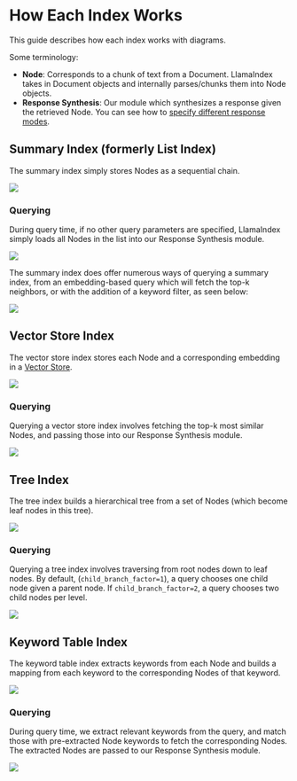 # How Each Index Works

This guide describes how each index works with diagrams.

Some terminology:

- **Node**: Corresponds to a chunk of text from a Document. LlamaIndex takes in Document objects and internally parses/chunks them into Node objects.
- **Response Synthesis**: Our module which synthesizes a response given the retrieved Node. You can see how to
  [specify different response modes](/module_guides/deploying/query_engine/response_modes.md).

## Summary Index (formerly List Index)

The summary index simply stores Nodes as a sequential chain.

![](/_static/indices/list.png)

### Querying

During query time, if no other query parameters are specified, LlamaIndex simply loads all Nodes in the list into
our Response Synthesis module.

![](/_static/indices/list_query.png)

The summary index does offer numerous ways of querying a summary index, from an embedding-based query which
will fetch the top-k neighbors, or with the addition of a keyword filter, as seen below:

![](/_static/indices/list_filter_query.png)

## Vector Store Index

The vector store index stores each Node and a corresponding embedding in a [Vector Store](vector-store-index).

![](/_static/indices/vector_store.png)

### Querying

Querying a vector store index involves fetching the top-k most similar Nodes, and passing
those into our Response Synthesis module.

![](/_static/indices/vector_store_query.png)

## Tree Index

The tree index builds a hierarchical tree from a set of Nodes (which become leaf nodes in this tree).

![](/_static/indices/tree.png)

### Querying

Querying a tree index involves traversing from root nodes down
to leaf nodes. By default, (`child_branch_factor=1`), a query
chooses one child node given a parent node. If `child_branch_factor=2`, a query
chooses two child nodes per level.

![](/_static/indices/tree_query.png)

## Keyword Table Index

The keyword table index extracts keywords from each Node and builds a mapping from
each keyword to the corresponding Nodes of that keyword.

![](/_static/indices/keyword.png)

### Querying

During query time, we extract relevant keywords from the query, and match those with pre-extracted
Node keywords to fetch the corresponding Nodes. The extracted Nodes are passed to our
Response Synthesis module.

![](/_static/indices/keyword_query.png)
